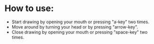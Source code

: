# How to use:

- Start drawing by opening your mouth or pressing "a-key" two times.
- Move around by turning your head or by pressing "arrow-key".
- Close drawing by opening your mouth or pressing "space-key" two times.